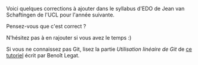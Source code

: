 Voici quelques corrections à ajouter dans le
syllabus d'EDO de Jean van Schaftingen de l'UCL pour l'année suivante.

Pensez-vous que c'est correct ?

N'hésitez pas à en rajouter si vous avez le temps :)

Si vous ne connaissez pas Git,
lisez la partie *Utilisation linéaire de Git* de
[ce tutoriel](http://sites.uclouvain.be/SystInfo/notes/Outils/html/git.html)
écrit par Benoît Legat.
